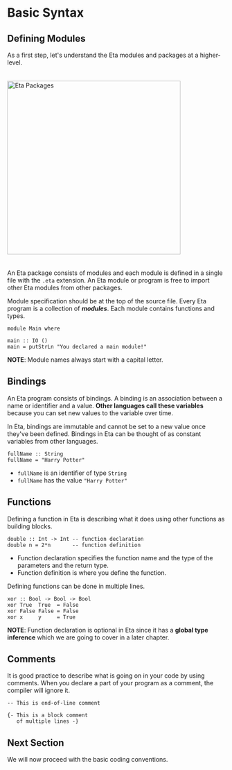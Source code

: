 # Basic Syntax

## Defining Modules

As a first step, let's understand the Eta modules and packages at a higher-level.

<img alt="Eta Packages" src="/images/eta-packages.svg" style="height:400px; padding: 20px 0px;">

An Eta package consists of modules and each module is defined in a single file with the `.eta` extension. An Eta module or program is free to import other Eta modules from other packages.

Module specification should be at the top of the source file. Every Eta program is a collection of ***modules***. Each module contains functions and types.

```eta
module Main where

main :: IO ()
main = putStrLn "You declared a main module!"
```

**NOTE**: Module names always start with a capital letter.

## Bindings

An Eta program consists of bindings. A binding is an association between a name or identifier and a value. **Other languages call these variables** because you can set new values to the variable over time.

In Eta, bindings are immutable and cannot be set to a new value once they've been defined. Bindings in Eta can be thought of as constant variables from other languages.

```eta
fullName :: String
fullName = "Harry Potter"
```

- `fullName` is an identifier of type `String`
- `fullName` has the value `"Harry Potter"`

## Functions

Defining a function in Eta is describing what it does using other functions as building blocks.

```eta
double :: Int -> Int -- function declaration
double n = 2*n       -- function definition
```

- Function declaration specifies the function name and the type of the parameters and the return type.
- Function definition is where you define the function.

Defining functions can be done in multiple lines.

```eta
xor :: Bool -> Bool -> Bool
xor True  True  = False
xor False False = False
xor x     y     = True
```

**NOTE**: Function declaration is optional in Eta since it has a **global type inference** which we are going to cover in a later chapter.

## Comments

It is good practice to describe what is going on in your code by using comments. When you declare a part of your program as a comment, the compiler will ignore it.

```eta
-- This is end-of-line comment

{- This is a block comment
   of multiple lines -}
```

## Next Section

We will now proceed with the basic coding conventions.
